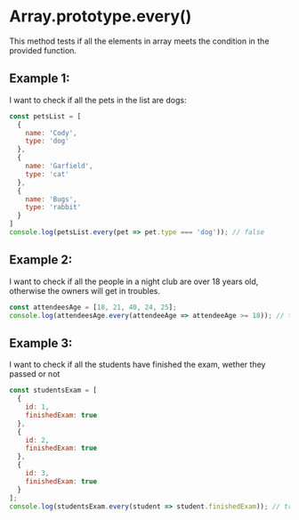 # Array.prototype.every()

This method tests if all the elements in array meets the condition in the provided function.

## Example 1:
I want to check if all the pets in the list are dogs:
```js
const petsList = [
  {
    name: 'Cody',
    type: 'dog'
  },
  {
    name: 'Garfield',
    type: 'cat'
  },
  {
    name: 'Bugs',
    type: 'rabbit'
  }
]
console.log(petsList.every(pet => pet.type === 'dog')); // false
```

## Example 2:
I want to check if all the people in a night club are over 18 years old, otherwise the owners will get in troubles.

```js
const attendeesAge = [18, 21, 40, 24, 25];
console.log(attendeesAge.every(attendeeAge => attendeeAge >= 18)); // true
```

## Example 3:
I want to check if all the students have finished the exam, wether they passed or not

```js
const studentsExam = [
  {
    id: 1,
    finishedExam: true
  },
  {
    id: 2,
    finishedExam: true
  },
  {
    id: 3,
    finishedExam: true
  }
];
console.log(studentsExam.every(student => student.finishedExam)); // true
```